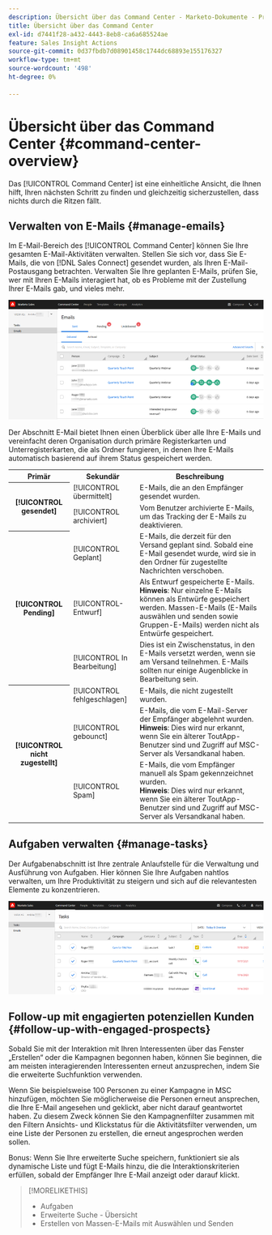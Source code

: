 ```yaml
---
description: Übersicht über das Command Center - Marketo-Dokumente - Produktdokumentation
title: Übersicht über das Command Center
exl-id: d7441f28-a432-4443-8eb8-ca6a685524ae
feature: Sales Insight Actions
source-git-commit: 0d37fbdb7d08901458c1744dc68893e155176327
workflow-type: tm+mt
source-wordcount: '498'
ht-degree: 0%

---
```


# Übersicht über das Command Center {#command-center-overview}

Das [!UICONTROL Command Center] ist eine einheitliche Ansicht, die Ihnen hilft, Ihren nächsten Schritt zu finden und gleichzeitig sicherzustellen, dass nichts durch die Ritzen fällt.

## Verwalten von E-Mails {#manage-emails}

Im E-Mail-Bereich des [!UICONTROL Command Center] können Sie Ihre gesamten E-Mail-Aktivitäten verwalten. Stellen Sie sich vor, dass Sie E-Mails, die von [!DNL Sales Connect] gesendet wurden, als Ihren E-Mail-Postausgang betrachten. Verwalten Sie Ihre geplanten E-Mails, prüfen Sie, wer mit Ihren E-Mails interagiert hat, ob es Probleme mit der Zustellung Ihrer E-Mails gab, und vieles mehr.

![](assets/command-center-overview-1.png)

Der Abschnitt E-Mail bietet Ihnen einen Überblick über alle Ihre E-Mails und vereinfacht deren Organisation durch primäre Registerkarten und Unterregisterkarten, die als Ordner fungieren, in denen Ihre E-Mails automatisch basierend auf ihrem Status gespeichert werden.

<table>
 <tr>
  <th>Primär</th>
  <th>Sekundär</th>
  <th>Beschreibung</th>
 </tr>
 <tr>
  <th rowspan="2">[!UICONTROL gesendet]</th>
  <td>[!UICONTROL übermittelt]</td>
  <td>E-Mails, die an den Empfänger gesendet wurden.</td>
 </tr>
 <tr>
  <td>[!UICONTROL archiviert]</td>
  <td>Vom Benutzer archivierte E-Mails, um das Tracking der E-Mails zu deaktivieren.</td>
 </tr>
 <tr>
  <th rowspan="3">[!UICONTROL Pending]</th>
  <td>[!UICONTROL Geplant]</td>
  <td>E-Mails, die derzeit für den Versand geplant sind. Sobald eine E-Mail gesendet wurde, wird sie in den Ordner für zugestellte Nachrichten verschoben.</td>
 </tr>
 <tr>
  <td>[!UICONTROL-Entwurf]</td>
  <td>Als Entwurf gespeicherte E-Mails.<br/>
  <strong>Hinweis</strong>: Nur einzelne E-Mails können als Entwürfe gespeichert werden. Massen-E-Mails (E-Mails auswählen und senden sowie Gruppen-E-Mails) werden nicht als Entwürfe gespeichert.</td>
 </tr>
 <tr>
  <td>[!UICONTROL In Bearbeitung]</td>
  <td>Dies ist ein Zwischenstatus, in den E-Mails versetzt werden, wenn sie am Versand teilnehmen. E-Mails sollten nur einige Augenblicke in Bearbeitung sein.</td>
 </tr>
 <tr>
  <th rowspan="3">[!UICONTROL nicht zugestellt]</th>
  <td>[!UICONTROL fehlgeschlagen]</td>
  <td>E-Mails, die nicht zugestellt wurden.
</td>
 </tr>
 <tr>
  <td>[!UICONTROL gebounct]</td>
  <td>E-Mails, die vom E-Mail-Server der Empfänger abgelehnt wurden.<br/>
  <strong>Hinweis</strong>: Dies wird nur erkannt, wenn Sie ein älterer ToutApp-Benutzer sind und Zugriff auf MSC-Server als Versandkanal haben.</td>
 </tr>
 <tr>
  <td>[!UICONTROL Spam]</td>
  <td>E-Mails, die vom Empfänger manuell als Spam gekennzeichnet wurden.<br/>
  <strong>Hinweis</strong>: Dies wird nur erkannt, wenn Sie ein älterer ToutApp-Benutzer sind und Zugriff auf MSC-Server als Versandkanal haben.</td>
 </tr>
</table>

## Aufgaben verwalten {#manage-tasks}

Der Aufgabenabschnitt ist Ihre zentrale Anlaufstelle für die Verwaltung und Ausführung von Aufgaben. Hier können Sie Ihre Aufgaben nahtlos verwalten, um Ihre Produktivität zu steigern und sich auf die relevantesten Elemente zu konzentrieren.

![](assets/command-center-overview-2.png)

## Follow-up mit engagierten potenziellen Kunden {#follow-up-with-engaged-prospects}

Sobald Sie mit der Interaktion mit Ihren Interessenten über das Fenster „Erstellen“ oder die Kampagnen begonnen haben, können Sie beginnen, die am meisten interagierenden Interessenten erneut anzusprechen, indem Sie die erweiterte Suchfunktion verwenden.

Wenn Sie beispielsweise 100 Personen zu einer Kampagne in MSC hinzufügen, möchten Sie möglicherweise die Personen erneut ansprechen, die Ihre E-Mail angesehen und geklickt, aber nicht darauf geantwortet haben. Zu diesem Zweck können Sie den Kampagnenfilter zusammen mit den Filtern Ansichts- und Klickstatus für die Aktivitätsfilter verwenden, um eine Liste der Personen zu erstellen, die erneut angesprochen werden sollen.

Bonus: Wenn Sie Ihre erweiterte Suche speichern, funktioniert sie als dynamische Liste und fügt E-Mails hinzu, die die Interaktionskriterien erfüllen, sobald der Empfänger Ihre E-Mail anzeigt oder darauf klickt.

>[!MORELIKETHIS]
>
>* Aufgaben
>* Erweiterte Suche - Übersicht
>* Erstellen von Massen-E-Mails mit Auswählen und Senden
